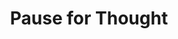 ---
title: "Pause for Thought"
url: /appleby-in-westmorland/pause-for-thought/
shop: convenience
---
